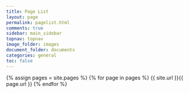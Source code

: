 ```yaml
---
title: Page List
layout: page
permalink: pagelist.html
comments: true
sidebar: main_sidebar
topnav: topnav
image_folder: images
document_folder: documents
categories: general
toc: false
---
```

{% assign pages = site.pages %}
{% for page in pages %}
{{ site.url }}{{ page.url }}
{% endfor %}